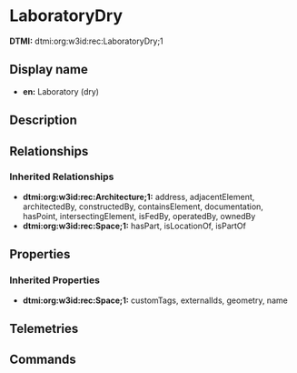 # LaboratoryDry
**DTMI:** dtmi:org:w3id:rec:LaboratoryDry;1
## Display name
- **en:** Laboratory (dry)
## Description
## Relationships
### Inherited Relationships
* **dtmi:org:w3id:rec:Architecture;1:** address, adjacentElement, architectedBy, constructedBy, containsElement, documentation, hasPoint, intersectingElement, isFedBy, operatedBy, ownedBy
* **dtmi:org:w3id:rec:Space;1:** hasPart, isLocationOf, isPartOf
## Properties
### Inherited Properties
* **dtmi:org:w3id:rec:Space;1:** customTags, externalIds, geometry, name
## Telemetries
## Commands
